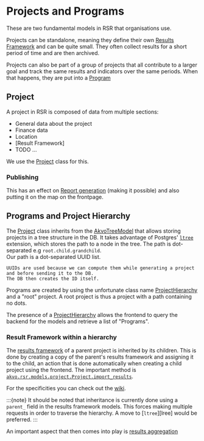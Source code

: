 # Projects and Programs

These are two fundamental models in RSR that organisations use.

Projects can be standalone, meaning they define their own [Results Framework] and can be quite small.
They often collect results for a short period of time and are then archived.

Projects can also be part of a group of projects that all contribute to a larger goal and track the same
 results and indicators over the same periods.
When that happens, they are put into a [Program](#programs-and-project-hierarchy) 

## Project

A project in RSR is composed of data from multiple sections:

 - General data about the project
 - Finance data
 - Location
 - [Result Framework]
 - TODO ...

We use the [Project] class for this. 

### Publishing

This has an effect on [Report generation] (making it possible) and also putting it on the map on the frontpage.

## Programs and Project Hierarchy

The [Project] class inherits from the [AkvoTreeModel] that allows storing projects in a tree structure in the DB.
It takes advantage of Postgres' [`ltree`][ltree] extension, which stores the path to a node in the tree.
The path is dot-separated e.g `root.child.grandchild`.  
Our path is a dot-separated UUID list.

```{note}
UUIDs are used because we can compute them while generating a project and before sending it to the DB.
The DB then creates the ID itself.
```

Programs are created by using the unfortunate class name [ProjectHierarchy] and a "root" project.
A root project is thus a project with a path containing no dots.

The presence of a [ProjectHierarchy] allows the frontend to query the backend for the models 
 and retrieve a list of "Programs".

### Result Framework within a hierarchy

The [results framework][Results Framework] of a parent project is inherited by its children.
This is done by creating a copy of the parent's results framework and assigning it to the child,
 an action that is done automatically when creating a child project using the frontend.
The important method is [`akvo.rsr.models.project.Project.import_results`](#akvo.rsr.models.project.Project.import_results).

For the specificities you can check out the [wiki][framework inheritance].

:::{note}
It should be noted that inheritance is currently done using a `parent_` field in the results framework models.
This forces making multiple requests in order to traverse the hierarchy.
A move to [`ltree`][lree] would be preferred.
:::

An important aspect that then comes into play is [results aggregation][aggregation]

[aggregation]: results_framework/aggregation.md
[AkvoTreeModel]: #AkvoTreeModel
[framework inheritance]: https://github.com/akvo/akvo-rsr/wiki/Details-on-inheriting-results-frameworks
[ltree]: https://www.postgresql.org/docs/current/ltree.html
[Report generation]: report_generation.md
[Results Framework]: results_framework/index.md
[Project]: #akvo.rsr.models.project.Project
[ProjectHierarchy]: #akvo.rsr.models.project_hierarchy.ProjectHierarchy
